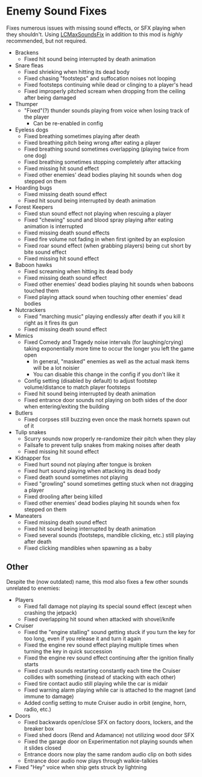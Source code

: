 # Enemy Sound Fixes
Fixes numerous issues with missing sound effects, or SFX playing when they shouldn't. Using [LCMaxSoundsFix](https://thunderstore.io/c/lethal-company/p/Hardy/LCMaxSoundsFix/) in addition to this mod is *highly* recommended, but not required.
- Brackens
  - Fixed hit sound being interrupted by death animation
- Snare fleas
  - Fixed shrieking when hitting its dead body
  - Fixed chasing "footsteps" and suffocation noises not looping
  - Fixed footsteps continuing while dead or clinging to a player's head
  - Fixed improperly pitched scream when dropping from the ceiling after being damaged
- Thumper
  - "Fixed"(?) thunder sounds playing from voice when losing track of the player
    - Can be re-enabled in config
- Eyeless dogs
  - Fixed breathing sometimes playing after death
  - Fixed breathing pitch being wrong after eating a player
  - Fixed breathing sound sometimes overlapping (playing twice from one dog)
  - Fixed breathing sometimes stopping completely after attacking
  - Fixed missing hit sound effect
  - Fixed other enemies' dead bodies playing hit sounds when dog stepped on them
- Hoarding bugs
  - Fixed missing death sound effect
  - Fixed hit sound being interrupted by death animation
- Forest Keepers
  - Fixed stun sound effect not playing when rescuing a player
  - Fixed "chewing" sound and blood spray playing after eating animation is interrupted
  - Fixed missing death sound effects
  - Fixed fire volume not fading in when first ignited by an explosion
  - Fixed roar sound effect (when grabbing players) being cut short by bite sound effect
  - Fixed missing hit sound effect
- Baboon hawks
  - Fixed screaming when hitting its dead body
  - Fixed missing death sound effect
  - Fixed other enemies' dead bodies playing hit sounds when baboons touched them
  - Fixed playing attack sound when touching other enemies' dead bodies
- Nutcrackers
  - Fixed "marching music" playing endlessly after death if you kill it right as it fires its gun
  - Fixed missing death sound effect
- Mimics
  - Fixed Comedy and Tragedy noise intervals (for laughing/crying) taking exponentially more time to occur the longer you left the game open
    - In general, "masked" enemies as well as the actual mask items will be a lot noisier
    - You can disable this change in the config if you don't like it
  - Config setting (disabled by default) to adjust footstep volume/distance to match player footsteps
  - Fixed hit sound being interrupted by death animation
  - Fixed entrance door sounds not playing on both sides of the door when entering/exiting the building
- Butlers
  - Fixed corpses still buzzing even once the mask hornets spawn out of it
- Tulip snakes
  - Scurry sounds now properly re-randomize their pitch when they play
  - Failsafe to prevent tulip snakes from making noises after death
  - Fixed missing hit sound effect
- Kidnapper fox
  - Fixed hurt sound not playing after tongue is broken
  - Fixed hurt sound playing when attacking its dead body
  - Fixed death sound sometimes not playing
  - Fixed "growling" sound sometimes getting stuck when not dragging a player
  - Fixed drooling after being killed
  - Fixed other enemies' dead bodies playing hit sounds when fox stepped on them
- Maneaters
  - Fixed missing death sound effect
  - Fixed hit sound being interrupted by death animation
  - Fixed several sounds (footsteps, mandible clicking, etc.) still playing after death
  - Fixed clicking mandibles when spawning as a baby

## Other
Despite the (now outdated) name, this mod also fixes a few other sounds unrelated to enemies:
- Players
  - Fixed fall damage not playing its special sound effect (except when crashing the jetpack)
  - Fixed overlapping hit sound when attacked with shovel/knife
- Cruiser
  - Fixed the "engine stalling" sound getting stuck if you turn the key for too long, even if you release it and turn it again
  - Fixed the engine rev sound effect playing multiple times when turning the key in quick succession
  - Fixed the engine rev sound effect continuing after the ignition finally starts
  - Fixed crash sounds restarting constantly each time the Cruiser collides with something (instead of stacking with each other)
  - Fixed tire contact audio still playing while the car is midair
  - Fixed warning alarm playing while car is attached to the magnet (and immune to damage)
  - Added config setting to mute Cruiser audio in orbit (engine, horn, radio, etc.)
- Doors
  - Fixed backwards open/close SFX on factory doors, lockers, and the breaker box
  - Fixed shed doors (Rend and Adamance) not utilizing wood door SFX
  - Fixed the garage door on Experimentation not playing sounds when it slides closed
  - Entrance doors now play the same random audio clip on both sides
  - Entrance door audio now plays through walkie-talkies
- Fixed "Hey" voice when ship gets struck by lightning